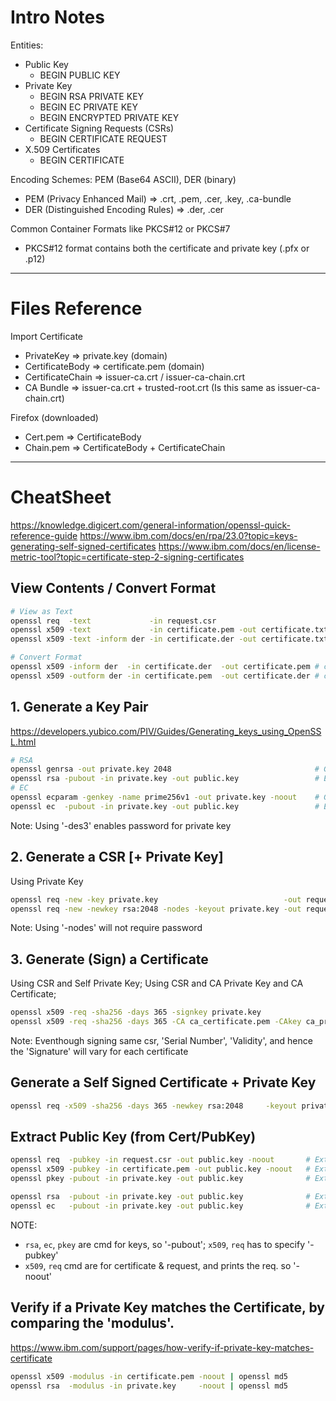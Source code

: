 # Intro Notes

Entities:
- Public Key
  - BEGIN PUBLIC KEY
- Private Key
  - BEGIN RSA PRIVATE KEY
  - BEGIN EC PRIVATE KEY
  - BEGIN ENCRYPTED PRIVATE KEY
- Certificate Signing Requests (CSRs)
  - BEGIN CERTIFICATE REQUEST
- X.509 Certificates
  - BEGIN CERTIFICATE

Encoding Schemes: PEM (Base64 ASCII), DER (binary)
- PEM (Privacy Enhanced Mail) => .crt, .pem, .cer, .key, .ca-bundle
- DER (Distinguished Encoding Rules) => .der, .cer

Common Container Formats like PKCS#12 or PKCS#7
- PKCS#12 format contains both the certificate and private key (.pfx or .p12)

-----

# Files Reference

Import Certificate
- PrivateKey => private.key (domain)
- CertificateBody => certificate.pem (domain)
- CertificateChain => issuer-ca.crt / issuer-ca-chain.crt
- CA Bundle => issuer-ca.crt + trusted-root.crt (Is this same as issuer-ca-chain.crt)

Firefox (downloaded)
- Cert.pem => CertificateBody
- Chain.pem => CertificateBody + CertificateChain

----

# CheatSheet

https://knowledge.digicert.com/general-information/openssl-quick-reference-guide
https://www.ibm.com/docs/en/rpa/23.0?topic=keys-generating-self-signed-certificates
https://www.ibm.com/docs/en/license-metric-tool?topic=certificate-step-2-signing-certificates

## View Contents / Convert Format
```sh
# View as Text
openssl req  -text             -in request.csr                          -noout # view a csr pem
openssl x509 -text             -in certificate.pem -out certificate.txt -noout # view a cert pem & write to file
openssl x509 -text -inform der -in certificate.der -out certificate.txt -noout # view a cert der & write to file

# Convert Format
openssl x509 -inform der  -in certificate.der  -out certificate.pem # convert der to pem
openssl x509 -outform der -in certificate.pem  -out certificate.der # convert pem to der
```

## 1. Generate a Key Pair
https://developers.yubico.com/PIV/Guides/Generating_keys_using_OpenSSL.html
```sh
# RSA
openssl genrsa -out private.key 2048                                # Generate Private Key
openssl rsa -pubout -in private.key -out public.key                 # Extract Public Key from Private Key
# EC
openssl ecparam -genkey -name prime256v1 -out private.key -noout    # Generate Private Key
openssl ec  -pubout -in private.key -out public.key                 # Extract Public Key from Private Key
```
Note: Using '-des3' enables password for private key

## 2. Generate a CSR [+ Private Key]
Using Private Key

```sh
openssl req -new -key private.key                            -out request.csr # Generate CSR using Private Key
openssl req -new -newkey rsa:2048 -nodes -keyout private.key -out request.csr # Generate Both CSR & Private Key
```
Note: Using '-nodes' will not require password

## 3. Generate (Sign) a Certificate
Using CSR and Self Private Key;
Using CSR and CA Private Key and CA Certificate;

```sh
openssl x509 -req -sha256 -days 365 -signkey private.key                         -in request.csr -out certificate.pem                 # Self signed
openssl x509 -req -sha256 -days 365 -CA ca_certificate.pem -CAkey ca_private.key -in request.csr -out certificate.pem -set_serial 01  # CA signed
```
Note: Eventhough signing same csr, 'Serial Number', 'Validity', and hence the 'Signature' will vary for each certificate

## Generate a Self Signed Certificate + Private Key
```sh
openssl req -x509 -sha256 -days 365 -newkey rsa:2048     -keyout private.key -out certificate.pem
```

## Extract Public Key (from Cert/PubKey)
```sh
openssl req  -pubkey -in request.csr -out public.key -noout       # Extract Public Key from CSR
openssl x509 -pubkey -in certificate.pem -out public.key -noout   # Extract Public Key from Certificate
openssl pkey -pubout -in private.key -out public.key              # Extract Public Key from Private Key

openssl rsa  -pubout -in private.key -out public.key              # Extract Public Key from RSA Private Key
openssl ec   -pubout -in private.key -out public.key              # Extract Public Key from EC Private Key
```
NOTE: 
- `rsa`, `ec`, `pkey` are cmd for keys, so '-pubout'; `x509`, `req` has to specify '-pubkey'
- `x509`, `req` cmd are for certificate & request, and prints the req. so '-noout'


## Verify if a Private Key matches the Certificate, by comparing the 'modulus'.
https://www.ibm.com/support/pages/how-verify-if-private-key-matches-certificate

```sh
openssl x509 -modulus -in certificate.pem -noout | openssl md5
openssl rsa  -modulus -in private.key     -noout | openssl md5
```
